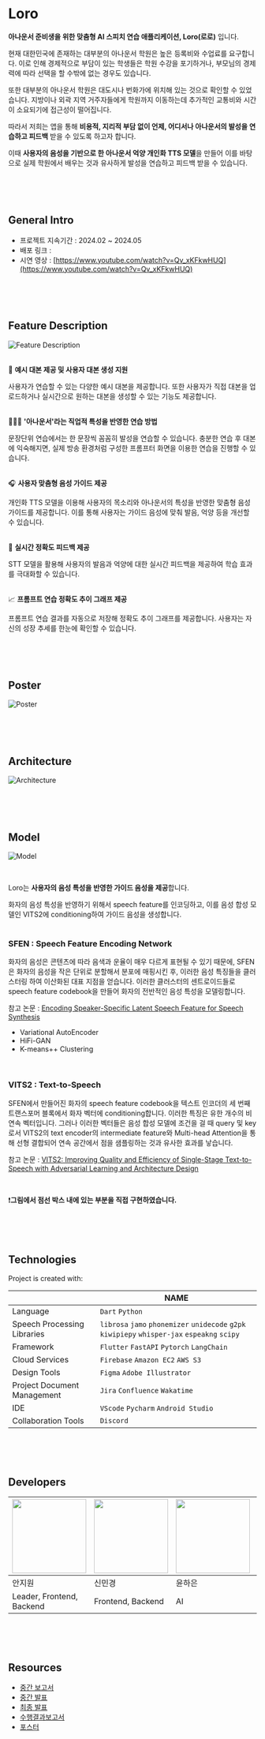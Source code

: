 # Loro

**아나운서 준비생을 위한 맞춤형 AI 스피치 연습 애플리케이션, Loro(로로)** 입니다.

현재 대한민국에 존재하는 대부분의 아나운서 학원은 높은 등록비와 수업료를 요구합니다. 이로 인해 경제적으로 부담이 있는 학생들은 학원 수강을 포기하거나, 부모님의 경제력에 따라 선택을 할 수밖에 없는 경우도 있습니다.

또한 대부분의 아나운서 학원은 대도시나 번화가에 위치해 있는 것으로 확인할 수 있었습니다. 지방이나 외곽 지역 거주자들에게 학원까지 이동하는데 추가적인 교통비와 시간이 소요되기에 접근성이 떨어집니다.

따라서 저희는 앱을 통해 **비용적, 지리적 부담 없이 언제, 어디서나 아나운서의 발성을 연습하고 피드백** 받을 수 있도록 하고자 합니다.

이때 **사용자의 음성을 기반으로 한 아나운서 억양 개인화 TTS 모델**을 만들어 이를 바탕으로 실제 학원에서 배우는 것과 유사하게 발성을 연습하고 피드백 받을 수 있습니다.

<br/>
<br/>
<br/>



## General Intro

- 프로젝트 지속기간 : 2024.02 ~ 2024.05
- 배포 링크 : 
- 시연 영상 : [https://www.youtube.com/watch?v=Qv_xKFkwHUQ](https://www.youtube.com/watch?v=Qv_xKFkwHUQ)


<br/>
<br/>
<br/>



## Feature Description

![Feature Description](./docs/resources/capstone-08-main_feature.png)
<br><br>

📃 **예시 대본 제공 및 사용자 대본 생성 지원** <br>

사용자가 연습할 수 있는 다양한 예시 대본을 제공합니다. 또한 사용자가 직접 대본을
업로드하거나 실시간으로 원하는 대본을 생성할 수 있는 기능도 제공합니다.
<br><br>

👩🏻‍💼 **'아나운서'라는 직업적 특성을 반영한 연습 방법** <br>

문장단위 연습에서는 한 문장씩 꼼꼼히 발성을 연습할 수 있습니다. 충분한 연습 후 대본에
익숙해지면, 실제 방송 환경처럼 구성한 프롬프터 화면을 이용한 연습을 진행할 수 있습니다.
<br><br>

🎧 **사용자 맞춤형 음성 가이드 제공** <br>

개인화 TTS 모델을 이용해 사용자의 목소리와 아나운서의 특성을 반영한 맞춤형 음성
가이드를 제공합니다. 이를 통해 사용자는 가이드 음성에 맞춰 발음, 억양 등을 개선할 수
있습니다.
<br><br>

💯 **실시간 정확도 피드백 제공** <br>

STT 모델을 활용해 사용자의 발음과 억양에 대한 실시간 피드백을 제공하여
학습 효과를 극대화할 수 있습니다.
<br><br>

📈 **프롬프트 연습 정확도 추이 그래프 제공** <br>

프롬프트 연습 결과를 자동으로 저장해 정확도 추이 그래프를 제공합니다. 사용자는 자신의 성장 추세를 한눈에 확인할 수 있습니다.

<br/>
<br/>
<br/>


## Poster

![Poster](./docs/resources/capstone-08-final-poster.png)

<br/>
<br/>
<br/>



## Architecture

![Architecture](./docs/resources/capstone-08-architecture.png)

<br/>
<br/>
<br/>



## Model

![Model](./docs/resources/capstone-08-model.png)

<br/>

Loro는 **사용자의 음성 특성을 반영한 가이드 음성을 제공**합니다. 

화자의 음성 특성을 반영하기 위해서 speech feature를 인코딩하고, 이를 음성 합성 모델인 VITS2에 conditioning하여 가이드 음성을 생성합니다. 
<br/><br/>

### SFEN : Speech Feature Encoding Network

화자의 음성은 콘텐츠에 따라 음색과 운율이 매우 다르게 표현될 수 있기 때문에, SFEN은 화자의 음성을 작은 단위로 분할해서 분포에 매핑시킨 후, 이러한 음성 특징들을 클러스터링 하여 이산화된 대표 지점을 얻습니다. 이러한 클러스터의 센트로이드들로 speech feature codebook을 만들어 화자의 전반적인 음성 특성을 모델링합니다.

참고 논문 : [Encoding Speaker-Specific Latent Speech Feature for Speech Synthesis](https://arxiv.org/abs/2311.11745)

- Variational AutoEncoder
- HiFi-GAN
- K-means++ Clustering

<br/>


### VITS2 : Text-to-Speech


SFEN에서 만들어진 화자의 speech feature codebook을 텍스트 인코더의 세 번째 트랜스포머 블록에서 화자 벡터에 conditioning합니다. 이러한 특징은 유한 개수의 비연속 벡터입니다. 그러나 이러한 벡터들은 음성 합성 모델에 조건을 걸 때 query 및 key로서 VITS2의 text encoder의 intermediate feature와 Multi-head Attention을 통해 선형 결합되어 연속 공간에서 점을 샘플링하는 것과 유사한 효과를 낳습니다.

참고 논문 : [VITS2: Improving Quality and Efficiency of Single-Stage Text-to-Speech with Adversarial Learning and Architecture Design](https://arxiv.org/abs/2307.16430)

<br/>

❗**그림에서 점선 박스 내에 있는 부분을 직접 구현하였습니다.**

<br/>
<br/>
<br/>




## Technologies

Project is created with:

|                             | NAME                                                                                                   |
| --------------------------- | ------------------------------------------------------------------------------------------------------ |
| Language                    | `Dart` `Python`                                                                                        |
| Speech Processing Libraries | `librosa` `jamo` `phonemizer` `unidecode` `g2pk` `kiwipiepy` `whisper-jax` `espeakng` `scipy`          |
| Framework                   | `Flutter`  `FastAPI`  `Pytorch` `LangChain`                                                            |
| Cloud Services              | `Firebase`  `Amazon EC2` `AWS S3`                                                                      |
| Design Tools                | `Figma` `Adobe Illustrator`                                                                            |
| Project Document Management | `Jira` `Confluence` `Wakatime`                                                                         |
| IDE                         | `VScode` `Pycharm` `Android Studio`                                                                    |
| Collaboration Tools         | `Discord`                                                                                              |

<br/><br/><br/>




## Developers

| [<img src="https://avatars.githubusercontent.com/u/66212424?v=4" width="150">](https://github.com/anjiwon319) | [<img src="https://avatars.githubusercontent.com/u/66138381?v=4" width="150">](https://github.com/Shin-MG) | [<img src="https://avatars.githubusercontent.com/u/63325450?v=4" width="150">](https://github.com/YunHaaaa) | [<img src="https://avatars.githubusercontent.com/u/68311908?v=4" width="150">](https://github.com/why-arong) |
| ------------------------------------------------------------------------------------------------------------- | ----------------------------------------------------------------------------------------------------------- | ------------------------------------------------------------------------------------------------------------ | ------------------------------------------------------------------------------------------------------------- |
| 안지원                                                                                                        | 신민경                                                                                                      | 윤하은                                                                                                       | 김필모                                                                                                        |
| Leader, Frontend, Backend | Frontend, Backend | AI | AI, Backend |

<br/><br/><br/>




## Resources

- [중간 보고서](./docs/resources/cd_midterm-report.docx)
- [중간 발표](./docs/resources/cd_midterm_ppt.pdf)
- [최종 발표](./docs/resources/capstone-08-final-pt.pdf)
- [수행결과보고서](./docs/resources/capstone-08-final-report.pdf)
- [포스터](./docs/resources/capstone-08-final-poster.svg)
